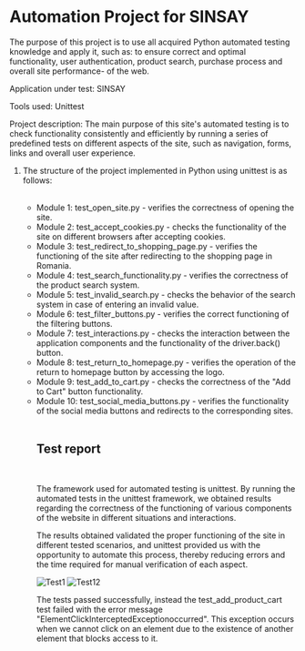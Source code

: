 <h1>Automation Project for SINSAY</h1>

The purpose of this project is to use all acquired Python automated testing knowledge and apply it, such as: to ensure correct and optimal functionality, user authentication, product search, purchase process and overall site performance- of the web.

Application under test: SINSAY

Tools used: Unittest

Project description: The main purpose of this site's automated testing is to check functionality consistently and efficiently by running a series of predefined tests on different aspects of the site, such as navigation, forms, links and overall user experience.

<ol>
<li> The structure of the project implemented in Python using unittest is as follows: </li>
<br>

<ul>
  <li> Module 1: test_open_site.py - verifies the correctness of opening the site. </li>
  <li> Module 2: test_accept_cookies.py - checks the functionality of the site on different browsers after accepting cookies. </li>
  <li> Module 3: test_redirect_to_shopping_page.py - verifies the functioning of the site after redirecting to the shopping page in Romania. </li>
  <li> Module 4: test_search_functionality.py - verifies the correctness of the product search system. </li>
  <li> Module 5: test_invalid_search.py - checks the behavior of the search system in case of entering an invalid value. </li>
  <li> Module 6: test_filter_buttons.py - verifies the correct functioning of the filtering buttons. </li>
  <li> Module 7: test_interactions.py - checks the interaction between the application components and the functionality of the driver.back() button. </li>
  <li> Module 8: test_return_to_homepage.py - verifies the operation of the return to homepage button by accessing the logo. </li>
  <li> Module 9: test_add_to_cart.py - checks the correctness of the "Add to Cart" button functionality.</li>
  <li> Module 10: test_social_media_buttons.py - verifies the functionality of the social media buttons and redirects to the corresponding sites.</li>
</ul><br>

<ol>
<h2> Test report </h2>
<br>  
  
The framework used for automated testing is unittest. By running the automated tests in the unittest framework, we obtained results regarding the correctness of the functioning of various components of the website in different situations and interactions.


The results obtained validated the proper functioning of the site in different tested scenarios, and unittest provided us with the opportunity to automate this process, thereby reducing errors and the time required for manual verification of each aspect.

![Test1](https://github.com/AndreiMihaiC/Unittest/assets/120325527/fda7aabc-3830-4705-a001-773a65c029d6)
![Test12](https://github.com/AndreiMihaiC/Unittest/assets/120325527/2783bcac-dab5-4f0e-98c1-d4e7f7288d0c)

The tests passed successfully, instead the test_add_product_cart test failed with the error message "ElementClickInterceptedExceptionoccurred". This exception occurs when we cannot click on an element due to the existence of another element that blocks access to it.


